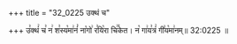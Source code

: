 +++
title = "32_0225 उक्थं च"

+++
उ꣣क्थं꣢ च꣣ न꣢ श꣣स्य꣡मा꣢नं꣣ ना꣡गो꣢ र꣣यि꣡रा चि꣢꣯केत। न꣡ गा꣢य꣣त्रं꣢ गी꣣य꣡मा꣢नम्॥ 32:0225 ॥